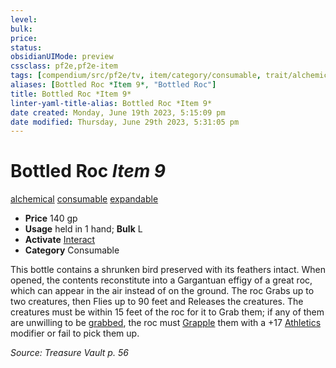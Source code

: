 ```yaml
---
level:
bulk:
price:
status:
obsidianUIMode: preview
cssclass: pf2e,pf2e-item
tags: [compendium/src/pf2e/tv, item/category/consumable, trait/alchemical, trait/consumable, trait/expandable]
aliases: [Bottled Roc *Item 9*, "Bottled Roc"]
title: Bottled Roc *Item 9*
linter-yaml-title-alias: Bottled Roc *Item 9*
date created: Monday, June 19th 2023, 5:15:09 pm
date modified: Thursday, June 29th 2023, 5:31:05 pm
---
```


# Bottled Roc *Item 9*

[alchemical](rules/traits/alchemical.md) [consumable](rules/traits/consumable.md) [expandable](rules/traits/expandable-tv.md)  

- **Price** 140 gp
- **Usage** held in 1 hand; **Bulk** L
- **Activate** [Interact](rules/actions/interact.md)
- **Category** Consumable

This bottle contains a shrunken bird preserved with its feathers intact. When opened, the contents reconstitute into a Gargantuan effigy of a great roc, which can appear in the air instead of on the ground. The roc Grabs up to two creatures, then Flies up to 90 feet and Releases the creatures. The creatures must be within 15 feet of the roc for it to Grab them; if any of them are unwilling to be [grabbed](rules/conditions.md#Grabbed), the roc must [Grapple](rules/actions/grapple.md) them with a +17 [Athletics](compendium/skills.md#Athletics) modifier or fail to pick them up.

*Source: Treasure Vault p. 56*

